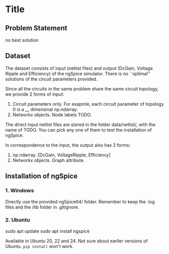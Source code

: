 # Title

## Problem Statement
no best solution

## Dataset
The dataset consists of input (netlist files) and output (DcGain, Voltage Ripple and Efficiency) of the ngSpice simulator. There is no ``optimal'' solutions of the circuit parameters provided. 

Since all the circuits in the same problem share the same circuit topology, we provide 2 forms of input:

1. Circuit parameters only. For exapmle, each circuit parameter of topology 0 is a __ dimensinal np.ndarray.
2. Networkx objects. Node labels TODO.

The direct input netlist files are stored in the folder data/netlist/, with the name of TODO. You can pick any one of them to test the installation of ngSpice.

In correspondence to the input, the output also has 2 forms:
1. np.ndarray. [DcGain, VoltageRipple, Efficiency]
2. Networkx objects. Graph attribute.

## Installation of ngSpice
### 1. Windows
Directly use the provided ngSpice64/ folder. Remember to keep the .log files and the /lib folder in .gitignore.

### 2. Ubuntu
sudo apt update
sudo apt install ngspice

Available in Ubuntu 20, 22 and 24. Not sure about earlier versions of Ubuntu.
``pip install`` won't work.
